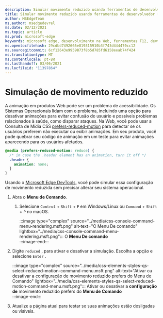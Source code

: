 ```yaml
---
description: Simular movimento reduzido usando ferramentas de desenvolvedor.
title: Simular movimento reduzido usando ferramentas de desenvolvedor (CSS prefere Movimento Reduzido)
author: MSEdgeTeam
ms.author: msedgedevrel
ms.date: 02/12/2021
ms.topic: article
ms.prod: microsoft-edge
keywords: microsoft edge, desenvolvimento na Web, ferramentas F12, devtools
ms.openlocfilehash: 29cdbd7492665e819315910b3f743d444470cc12
ms.sourcegitcommit: 6cf12643e9959873f8b5d785fd6158eeab74f424
ms.translationtype: MT
ms.contentlocale: pt-BR
ms.lasthandoff: 03/06/2021
ms.locfileid: "11397864"
---
```

# <a name="reduced-motion-simulation"></a>Simulação de movimento reduzido  

A animação em produtos Web pode ser um problema de acessibilidade.  Os Sistemas Operacionais lidam com o problema, incluindo uma opção para desativar animações para evitar confusão do usuário e possíveis problemas relacionados à saúde, como disparar ataques.  Na Web, você pode usar a Consulta de Mídia CSS [prefers-reduced-motion][MDNPrefersReducedMotion] para detectar se os usuários preferem não executar ou exibir animações.  Em seu produto, você pode quebrar seu código de animação em um teste para evitar animações aparecendo para os usuários afetados.  

```css
@media (prefers-reduced-motion: reduce) {
  /* in case the .header element has an animation, turn it off */
  .header {
    animation: none;
  }
}
```  

Usando o [Microsoft Edge DevTools][DevtoolsIndex], você pode simular essa configuração de movimento reduzida sem precisar alterar seu sistema operacional.  

1.  Abra o **Menu de Comando**.  
    1.  Selecione `Control` + `Shift` + `P` em Windows/Linux ou `Command` + `Shift` + `P` no macOS.  
        
        :::image type="complex" source="../media/css-console-command-menu-rendering.msft.png" alt-text="O Menu De comando" lightbox="../media/css-console-command-menu-rendering.msft.png":::
           O **Menu De comando**  
        :::image-end:::  
        
1.  Digite `reduced` , para ativar e desativar a simulação.  Escolha a opção e selecione `Enter` .  
    
    :::image type="complex" source="../media/css-elements-styles-qs-select-reduced-motion-command-menu.msft.png" alt-text="Ativar ou desativar a configuração de movimento reduzido prefers do Menu de Comando" lightbox="../media/css-elements-styles-qs-select-reduced-motion-command-menu.msft.png":::
       Ativar ou desativar a **configuração de** movimento reduzido prefers do **Menu de Comando**  
    :::image-end:::  
    
1.  Atualize a página atual para testar se suas animações estão desligadas ou visíveis.  
    
<!-- links -->  

[DevtoolsIndex]: ../index.md "Microsoft Edge (Chromium) ferramentas de desenvolvedor | Microsoft Docs"  

[MDNPrefersReducedMotion]: https://developer.mozilla.org/docs/Web/CSS/@media/prefers-reduced-motion "prefers-reduced-motion | MDN"  
